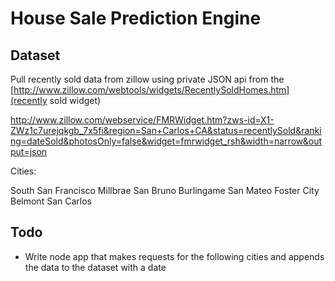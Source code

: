 # House Sale Prediction Engine

## Dataset

Pull recently sold data from zillow using private JSON api from the [http://www.zillow.com/webtools/widgets/RecentlySoldHomes.htm](recently sold widget)

http://www.zillow.com/webservice/FMRWidget.htm?zws-id=X1-ZWz1c7urejqkgb_7x5fi&region=San+Carlos+CA&status=recentlySold&ranking=dateSold&photosOnly=false&widget=fmrwidget_rsh&width=narrow&output=json

Cities:

South San Francisco
Millbrae
San Bruno
Burlingame
San Mateo
Foster City
Belmont
San Carlos

## Todo

* Write node app that makes requests for the following cities and appends the data to the dataset with a date